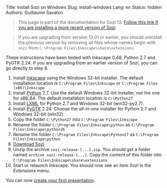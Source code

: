 Title: Install Sozi on Windows
Slug: install-windows
Lang: en
Status: hidden
Authors: Guillaume Savaton

> This page is part of the documentation for Sozi 13.
> [Follow this link if you are installing a more recent version of Sozi](|filename|install.md).

> If you are upgrading from version 13.01 or earlier,
> you should uninstall the previous version by removing all files whose names begin with `sozi`
> from `C:\Program Files\Inkscape\share\extensions`.

These instructions have been tested with Inkscape 0.48, Python 2.7 and PyGTK 2.24.
If you are upgrading from an earlier version of Sozi, you can go directly to step 8.

1. Install [Inkscape](http://inkscape.org/download/) using the Windows 32-bit installer.
The default installation location is `C:\Program Files\Inkscape`
or `C:\Program Files (x86)\Inkscape`
2. Install [Python](http://python.org/download/) 2.7.
Use the default Windows 32-bit installer, not the one for x86_64. The default installation location is `C:\Python27`
3. Install [LXML](https://pypi.python.org/pypi/lxml/3.2.4#downloads) for Python 2.7 and Windows 32-bit (win32-py2.7).
4. Install [PyGTK](http://ftp.gnome.org/pub/GNOME/binaries/win32/pygtk/2.24/) 2.24.
Choose the *all-in-one* installer for Python 2.7 and Windows 32-bit (win32).
5. Copy the folder `C:\Python27` into `C:\Program Files\Inkscape`
6. Rename the folder `C:\Program Files\Inkscape\python` as `C:\Program Files\Inkscape\python26`
7. Rename the folder `C:\Program Files\Inkscape\Python27` as `C:\Program Files\Inkscape\python`
8. [Download Sozi](https://github.com/senshu/Sozi/releases/download/13.11/sozi-release-13.11-30213629.zip)
9. Unzip the archive `sozi-release-[...].zip`.
You should get a folder named `archive sozi-release-[...]`.
Copy the content of this folder into `C:\Program Files\Inkscape\share\extensions`
10. Start or relaunch Inkscape.
You should now see an item *Sozi* in the *Extensions* menu.

You can now [create your first presentation](|filename|create.md).
